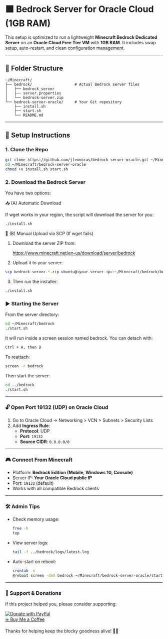 # 🟩 Bedrock Server for Oracle Cloud (1GB RAM)

This setup is optimized to run a lightweight **Minecraft Bedrock Dedicated Server** on an **Oracle Cloud Free Tier VM** with **1GB RAM**. It includes swap setup, auto-restart, and clean configuration management.

---

## 📂 Folder Structure

```text
~/Minecraft/
├── bedrock/                   # Actual Bedrock server files
│   ├── bedrock_server
│   ├── server.properties
│   └── bedrock-server.zip
└── bedrock-server-oracle/     # Your Git repository
    ├── install.sh
    ├── start.sh
    └── README.md
```

---

## 🚀 Setup Instructions

### 1. Clone the Repo

```bash
git clone https://github.com/jleonoras/bedrock-server-oracle.git ~/Minecraft/bedrock-server-oracle
cd ~/Minecraft/bedrock-server-oracle
chmod +x install.sh start.sh
```

### 2. Download the Bedrock Server

You have two options:

📥 (A) Automatic Download

If wget works in your region, the script will download the server for you:

```bash
./install.sh
```

🔁 (B) Manual Upload via SCP (If wget fails)

1. Download the server ZIP from:

   https://www.minecraft.net/en-us/download/server/bedrock

2. Upload it to your server:

```bash
scp bedrock-server-*.zip ubuntu@<your-server-ip>:~/Minecraft/bedrock/bedrock-server.zip
```

3. Then run the installer:

```bash
./install.sh
```

### ▶️ Starting the Server

From the server directory:

```bash
cd ~/Minecraft/bedrock
./start.sh
```

It will run inside a screen session named bedrock. You can detach with:

```bash
Ctrl + A, then D
```

To reattach:

```bash
screen -r bedrock
```

Then start the server:

```bash
cd ../bedrock
./start.sh
```

---

### 🔓 Open Port 19132 (UDP) on Oracle Cloud

1. Go to Oracle Cloud → Networking > VCN > Subnets > Security Lists
2. Add **Ingress Rule**:
   - **Protocol**: UDP
   - **Port**: `19132`
   - **Source CIDR**: `0.0.0.0/0`

---

### 🎮 Connect From Minecraft

- Platform: **Bedrock Edition (Mobile, Windows 10, Console)**
- Server IP: **Your Oracle Cloud public IP**
- Port: `19132` (default)
- Works with all compatible Bedrock clients

---

### 🛠️ Admin Tips

- Check memory usage:

  ```bash
  free -h
  top
  ```

- View server logs:

  ```bash
  tail -f ../bedrock/logs/latest.log
  ```

- Auto-start on reboot:
  ```bash
  crontab -e
  @reboot screen -dmS bedrock ~/Minecraft/bedrock-server-oracle/start.sh
  ```

---

### 🙌 Support & Donations

If this project helped you, please consider supporting:

[![Donate with PayPal](https://img.shields.io/badge/Donate-PayPal-blue.svg?logo=paypal)](https://www.paypal.me/jleonoras)  
[☕ Buy Me a Coffee](https://www.buymeacoffee.com/jleonoras)

Thanks for helping keep the blocky goodness alive! 🧱💖
